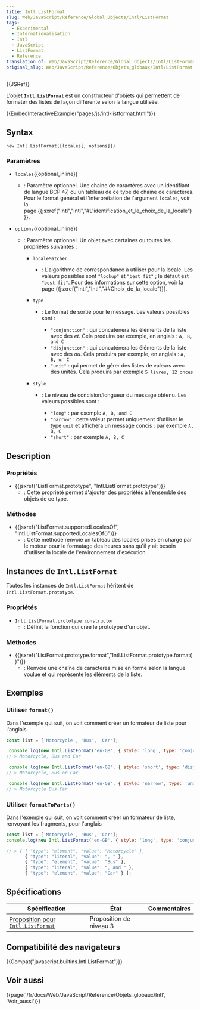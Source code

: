 ```yaml
---
title: Intl.ListFormat
slug: Web/JavaScript/Reference/Global_Objects/Intl/ListFormat
tags:
  - Experimental
  - Internationalisation
  - Intl
  - JavaScript
  - ListFormat
  - Reference
translation_of: Web/JavaScript/Reference/Global_Objects/Intl/ListFormat
original_slug: Web/JavaScript/Reference/Objets_globaux/Intl/ListFormat
---
```

{{JSRef}}

L'objet **`Intl.ListFormat`** est un constructeur d'objets qui permettent de formater des listes de façon différente selon la langue utilisée.

{{EmbedInteractiveExample("pages/js/intl-listformat.html")}}

## Syntax

    new Intl.ListFormat([locales[, options]])

### Paramètres

- `locales`{{optional_inline}}
  - : Paramètre optionnel. Une chaine de caractères avec un identifiant de langue BCP 47, ou un tableau de ce type de chaine de caractères. Pour le format général et l'interprétation de l'argument `locales`, voir la page {{jsxref("Intl","Intl","#L'identification_et_le_choix_de_la_locale")}}.
- `options`{{optional_inline}}

  - : Paramètre optionnel. Un objet avec certaines ou toutes les propriétés suivantes :

    - `localeMatcher`
      - : L'algorithme de correspondance à utiliser pour la locale. Les valeurs possibles sont `"lookup"` et `"best fit"` ; le défaut est `"best fit"`. Pour des informations sur cette option, voir la page {{jsxref("Intl","Intl","##Choix_de_la_locale")}}.
    - `type`

      - : Le format de sortie pour le message. Les valeurs possibles sont :

        - `"conjunction"` : qui concaténera les éléments de la liste avec des _et_. Cela produira par exemple, en anglais : `A, B, and C`
        - `"disjunction"` : qui concaténera les éléments de la liste avec des _ou_. Cela produira par exemple, en anglais : `A, B, or C`
        - `"unit"` : qui permet de gérer des listes de valeurs avec des unités. Cela produira par exemple `5 livres, 12 onces`

    - `style`

      - : Le niveau de concision/longueur du message obtenu. Les valeurs possibles sont :

        - `"long"` : par exemple `A, B, and C`
        - `"narrow"` : cette valeur permet uniquement d'utiliser le type `unit` et affichera un message concis : par exemple `A, B, C`
        - `"short"` : par exemple `A, B, C`

## Description

### Propriétés

- {{jsxref("ListFormat.prototype", "Intl.ListFormat.prototype")}}
  - : Cette propriété permet d'ajouter des propriétés à l'ensemble des objets de ce type.

### Méthodes

- {{jsxref("ListFormat.supportedLocalesOf", "Intl.ListFormat.supportedLocalesOf()")}}
  - : Cette méthode renvoie un tableau des locales prises en charge par le moteur pour le formatage des heures sans qu'il y ait besoin d'utiliser la locale de l'environnement d'exécution.

## Instances de `Intl.ListFormat`

Toutes les instances de `Intl.ListFormat` héritent de `Intl.ListFormat.prototype`.

### Propriétés

- `Intl.ListFormat.prototype.constructor`
  - : Définit la fonction qui crée le prototype d'un objet.

### Méthodes

- {{jsxref("ListFormat.prototype.format","Intl.ListFormat.prototype.format()")}}
  - : Renvoie une chaîne de caractères mise en forme selon la langue voulue et qui représente les éléments de la liste.

## Exemples

### Utiliser `format()`

Dans l'exemple qui suit, on voit comment créer un formateur de liste pour l'anglais.

```js
const list = ['Motorcycle', 'Bus', 'Car'];

 console.log(new Intl.ListFormat('en-GB', { style: 'long', type: 'conjunction' }).format(list));
// > Motorcycle, Bus and Car

 console.log(new Intl.ListFormat('en-GB', { style: 'short', type: 'disjunction' }).format(list));
// > Motorcycle, Bus or Car

 console.log(new Intl.ListFormat('en-GB', { style: 'narrow', type: 'unit' }).format(list));
// > Motorcycle Bus Car
```

### Utiliser `formatToParts()`

Dans l'exemple qui suit, on voit comment créer un formateur de liste, renvoyant les fragments, pour l'anglais

```js
const list = ['Motorcycle', 'Bus', 'Car'];
console.log(new Intl.ListFormat('en-GB', { style: 'long', type: 'conjunction' }).formatToParts(list));

// > [ { "type": "element", "value": "Motorcycle" },
       { "type": "literal", "value": ", " },
       { "type": "element", "value": "Bus" },
       { "type": "literal", "value": ", and " },
       { "type": "element", "value": "Car" } ];
```

## Spécifications

| Spécification                                                                                              | État                    | Commentaires |
| ---------------------------------------------------------------------------------------------------------- | ----------------------- | ------------ |
| [Proposition pour `Intl.ListFormat`](https://tc39.github.io/proposal-intl-list-format/#listformat-objects) | Proposition de niveau 3 |              |

## Compatibilité des navigateurs

{{Compat("javascript.builtins.Intl.ListFormat")}}

## Voir aussi

{{page('/fr/docs/Web/JavaScript/Reference/Objets_globaux/Intl', 'Voir_aussi')}}
